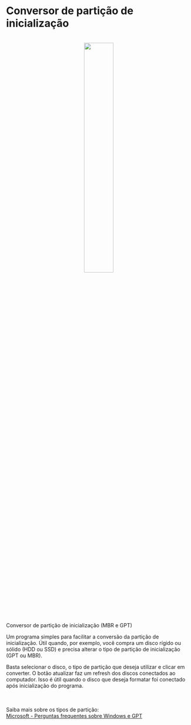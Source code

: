<h1> Conversor de partição de inicialização </h1>

<br>
<center>
  <img src="https://user-images.githubusercontent.com/52422811/141413099-2c4c09cb-ffa7-411a-bbda-6b02cbe048bf.png" width="40%"></img>
</center>

Conversor de partição de inicialização (MBR e GPT)

Um programa simples para facilitar a conversão da partição de inicialização.
Útil quando, por exemplo, você compra um disco rígido ou sólido (HDD ou SSD)
e precisa alterar o tipo de partição de inicialização (GPT ou MBR).

Basta selecionar o disco, o tipo de partição que deseja utilizar e clicar
em converter.
O botão atualizar faz um refresh dos discos conectados ao computador.
Isso é útil quando o disco que deseja formatar foi conectado após inicialização
do programa.

<br><br>
Saiba mais sobre os tipos de partição:
<br>
<a href="https://docs.microsoft.com/pt-br/windows-hardware/manufacture/desktop/windows-and-gpt-faq">Microsoft - Perguntas frequentes sobre Windows e GPT</a>
